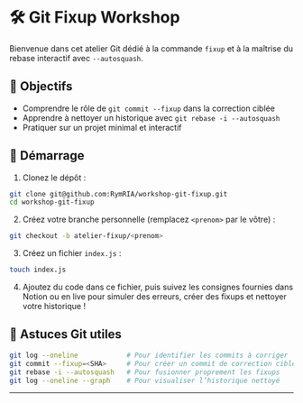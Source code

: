 # 🛠️ Git Fixup Workshop

Bienvenue dans cet atelier Git dédié à la commande `fixup` et à la maîtrise du rebase interactif avec `--autosquash`.

## 🎯 Objectifs

- Comprendre le rôle de `git commit --fixup` dans la correction ciblée
- Apprendre à nettoyer un historique avec `git rebase -i --autosquash`
- Pratiquer sur un projet minimal et interactif

## 🚀 Démarrage

1. Clonez le dépôt :

```bash
git clone git@github.com:RymRIA/workshop-git-fixup.git
cd workshop-git-fixup
```

2. Créez votre branche personnelle (remplacez `<prenom>` par le vôtre) :

```bash
git checkout -b atelier-fixup/<prenom>
```

3. Créez un fichier `index.js` :

```bash
touch index.js
```

4. Ajoutez du code dans ce fichier, puis suivez les consignes fournies dans Notion ou en live pour simuler des erreurs, créer des fixups et nettoyer votre historique !

## 🧠 Astuces Git utiles

```bash
git log --oneline            # Pour identifier les commits à corriger
git commit --fixup=<SHA>     # Pour créer un commit de correction ciblé
git rebase -i --autosquash   # Pour fusionner proprement les fixups
git log --oneline --graph    # Pour visualiser l’historique nettoyé
```

---

